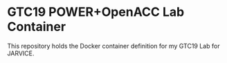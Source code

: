 # GTC19 POWER+OpenACC Lab Container

This repository holds the Docker container definition for my GTC19 Lab for JARVICE.
